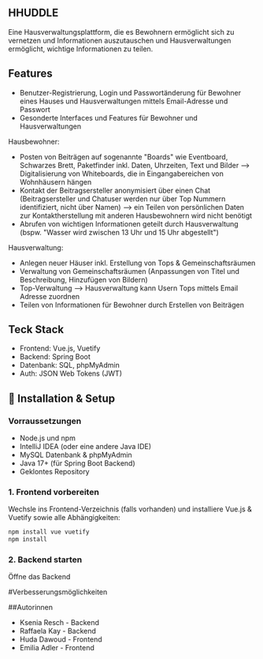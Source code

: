 ## HHUDDLE 

Eine Hausverwaltungsplattform, die es Bewohnern ermöglicht sich zu vernetzen und Informationen auszutauschen und Hausverwaltungen ermöglicht, wichtige Informationen zu teilen. 

## Features 
- Benutzer-Registrierung, Login und Passwortänderung für Bewohner eines Hauses und Hausverwaltungen mittels Email-Adresse und Passwort 
- Gesonderte Interfaces und Features für Bewohner und Hausverwaltungen 

Hausbewohner: 
- Posten von Beiträgen auf sogenannte "Boards" wie Eventboard, Schwarzes Brett, Paketfinder inkl. Daten, Uhrzeiten, Text und Bilder --> Digitalisierung von Whiteboards, die in Eingangabereichen von Wohnhäusern hängen
- Kontakt der Beitragsersteller anonymisiert über einen Chat (Beitragsersteller und Chatuser werden nur über Top Nummern identifiziert, nicht über Namen) --> ein Teilen von persönlichen Daten zur Kontaktherstellung mit anderen Hausbewohnern wird nicht benötigt 
- Abrufen von wichtigen Informationen geteilt durch Hausverwaltung (bspw. "Wasser wird zwischen 13 Uhr und 15 Uhr abgestellt")

Hausverwaltung: 
- Anlegen neuer Häuser inkl. Erstellung von Tops & Gemeinschaftsräumen
- Verwaltung von Gemeinschaftsräumen (Anpassungen von Titel und Beschreibung, Hinzufügen von Bildern) 
- Top-Verwaltung --> Hausverwaltung kann Usern Tops mittels Email Adresse zuordnen
- Teilen von Informationen für Bewohner durch Erstellen von Beiträgen 



## Teck Stack
- Frontend: Vue.js, Vuetify 
- Backend: Spring Boot
- Datenbank: SQL, phpMyAdmin
- Auth: JSON Web Tokens (JWT)

## 🚀 Installation & Setup



### Vorraussetzungen 

- Node.js und npm
- IntelliJ IDEA (oder eine andere Java IDE)
- MySQL Datenbank & phpMyAdmin
- Java 17+ (für Spring Boot Backend)
- Geklontes Repository 

### 1. Frontend vorbereiten

Wechsle ins Frontend-Verzeichnis (falls vorhanden) und installiere Vue.js & Vuetify sowie alle Abhängigkeiten:

```bash
npm install vue vuetify
npm install
```

### 2. Backend starten 

Öffne das Backend 


#Verbesserungsmöglichkeiten




##Autorinnen
- Ksenia Resch - Backend
- Raffaela Kay - Backend
- Huda Dawoud - Frontend 
- Emilia Adler - Frontend
